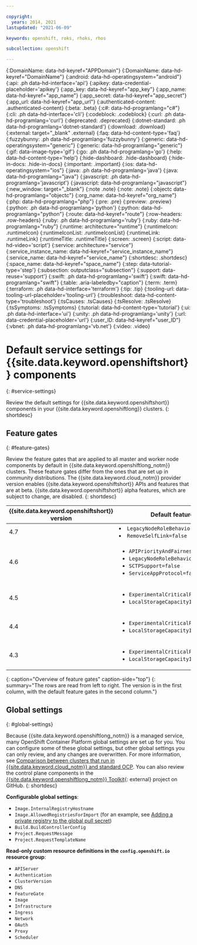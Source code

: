 ```yaml
---

copyright:
  years: 2014, 2021
lastupdated: "2021-06-09"

keywords: openshift, roks, rhoks, rhos

subcollection: openshift

---
```


{:DomainName: data-hd-keyref="APPDomain"}
{:DomainName: data-hd-keyref="DomainName"}
{:android: data-hd-operatingsystem="android"}
{:api: .ph data-hd-interface='api'}
{:apikey: data-credential-placeholder='apikey'}
{:app_key: data-hd-keyref="app_key"}
{:app_name: data-hd-keyref="app_name"}
{:app_secret: data-hd-keyref="app_secret"}
{:app_url: data-hd-keyref="app_url"}
{:authenticated-content: .authenticated-content}
{:beta: .beta}
{:c#: data-hd-programlang="c#"}
{:cli: .ph data-hd-interface='cli'}
{:codeblock: .codeblock}
{:curl: .ph data-hd-programlang='curl'}
{:deprecated: .deprecated}
{:dotnet-standard: .ph data-hd-programlang='dotnet-standard'}
{:download: .download}
{:external: target="_blank" .external}
{:faq: data-hd-content-type='faq'}
{:fuzzybunny: .ph data-hd-programlang='fuzzybunny'}
{:generic: data-hd-operatingsystem="generic"}
{:generic: data-hd-programlang="generic"}
{:gif: data-image-type='gif'}
{:go: .ph data-hd-programlang='go'}
{:help: data-hd-content-type='help'}
{:hide-dashboard: .hide-dashboard}
{:hide-in-docs: .hide-in-docs}
{:important: .important}
{:ios: data-hd-operatingsystem="ios"}
{:java: .ph data-hd-programlang='java'}
{:java: data-hd-programlang="java"}
{:javascript: .ph data-hd-programlang='javascript'}
{:javascript: data-hd-programlang="javascript"}
{:new_window: target="_blank"}
{:note .note}
{:note: .note}
{:objectc data-hd-programlang="objectc"}
{:org_name: data-hd-keyref="org_name"}
{:php: data-hd-programlang="php"}
{:pre: .pre}
{:preview: .preview}
{:python: .ph data-hd-programlang='python'}
{:python: data-hd-programlang="python"}
{:route: data-hd-keyref="route"}
{:row-headers: .row-headers}
{:ruby: .ph data-hd-programlang='ruby'}
{:ruby: data-hd-programlang="ruby"}
{:runtime: architecture="runtime"}
{:runtimeIcon: .runtimeIcon}
{:runtimeIconList: .runtimeIconList}
{:runtimeLink: .runtimeLink}
{:runtimeTitle: .runtimeTitle}
{:screen: .screen}
{:script: data-hd-video='script'}
{:service: architecture="service"}
{:service_instance_name: data-hd-keyref="service_instance_name"}
{:service_name: data-hd-keyref="service_name"}
{:shortdesc: .shortdesc}
{:space_name: data-hd-keyref="space_name"}
{:step: data-tutorial-type='step'}
{:subsection: outputclass="subsection"}
{:support: data-reuse='support'}
{:swift: .ph data-hd-programlang='swift'}
{:swift: data-hd-programlang="swift"}
{:table: .aria-labeledby="caption"}
{:term: .term}
{:terraform: .ph data-hd-interface='terraform'}
{:tip: .tip}
{:tooling-url: data-tooling-url-placeholder='tooling-url'}
{:troubleshoot: data-hd-content-type='troubleshoot'}
{:tsCauses: .tsCauses}
{:tsResolve: .tsResolve}
{:tsSymptoms: .tsSymptoms}
{:tutorial: data-hd-content-type='tutorial'}
{:ui: .ph data-hd-interface='ui'}
{:unity: .ph data-hd-programlang='unity'}
{:url: data-credential-placeholder='url'}
{:user_ID: data-hd-keyref="user_ID"}
{:vbnet: .ph data-hd-programlang='vb.net'}
{:video: .video}
  
  

# Default service settings for {{site.data.keyword.openshiftshort}} components
{: #service-settings}

Review the default settings for {{site.data.keyword.openshiftshort}} components in your {{site.data.keyword.openshiftlong}} clusters. 
{: shortdesc}



## Feature gates
{: #feature-gates}

Review the feature gates that are applied to all master and worker node components by default in {{site.data.keyword.openshiftlong_notm}} clusters. These feature gates differ from the ones that are set up in community distributions. The {{site.data.keyword.cloud_notm}} provider version enables {{site.data.keyword.openshiftshort}} APIs and features that are at beta. {{site.data.keyword.openshiftshort}} alpha features, which are subject to change, are disabled.
{: shortdesc}

| {{site.data.keyword.openshiftshort}} version | Default feature gates |
|---|---|
| 4.7 | <li><code>LegacyNodeRoleBehavior=false</code></li><li><code>RemoveSelfLink=false</code></li></ul>|
| 4.6 | <ul><li><code>APIPriorityAndFairness=true</code></li><li><code>LegacyNodeRoleBehavior=false</code></li><li><code>SCTPSupport=false</code></li><li><code>ServiceAppProtocol=false</code></li></ul>|
| 4.5 | <ul><li><code>ExperimentalCriticalPodAnnotation=true</code></li><li><code>LocalStorageCapacityIsolation=false</code></li></ul>|
| 4.4 | <ul><li><code>ExperimentalCriticalPodAnnotation=true</code></li><li><code>LocalStorageCapacityIsolation=false</code></li></ul>|
| 4.3 | <ul><li><code>ExperimentalCriticalPodAnnotation=true</code></li><li><code>LocalStorageCapacityIsolation=false</code></li></ul>||
{: caption="Overview of feature gates" caption-side="top"}
{: summary="The rows are read from left to right. The version is in the first column, with the default feature gates in the second column."}



## Global settings
{: #global-settings}

Because {{site.data.keyword.openshiftlong_notm}} is a managed service, many OpenShift Container Platform global settings are set up for you. You can configure some of these global settings, but other global settings you can only review, and any changes are overwritten. For more information, see [Comparison between clusters that run in {{site.data.keyword.cloud_notm}} and standard OCP](/docs/openshift?topic=openshift-cs_ov#compare_ocp). You can also review the control plane components in the [{{site.data.keyword.openshiftlong_notm}} Toolkit](https://github.com/openshift/ibm-roks-toolkit){: external} project on GitHub.
{: shortdesc}

**Configurable global settings**:
*   `Image.InternalRegistryHostname`
*   `Image.AllowedRegistriesForImport` (for an example, see [Adding a private registry to the global pull secret](/docs/openshift?topic=openshift-registry#cluster_global_pull_secret))
*   `Build.BuildControllerConfig`
*   `Project.RequestMessage`
*   `Project.RequestTemplateName`

**Read-only custom resource definitions in the `config.openshift.io` resource group**:
*   `APIServer`
*   `Authentication`
*   `ClusterVersion`
*   `DNS`
*   `FeatureGate`
*   `Image`
*   `Infrastructure`
*   `Ingress`
*   `Network`
*   `OAuth`
*   `Proxy`
*   `Scheduler`

